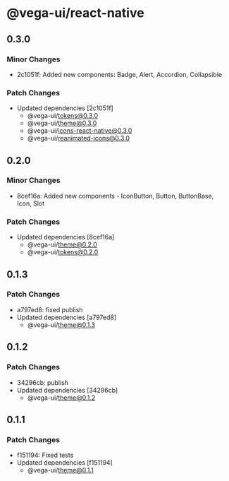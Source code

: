# @vega-ui/react-native

## 0.3.0

### Minor Changes

- 2c1051f: Added new components: Badge, Alert, Accordion, Collapsible

### Patch Changes

- Updated dependencies [2c1051f]
  - @vega-ui/tokens@0.3.0
  - @vega-ui/theme@0.3.0
  - @vega-ui/icons-react-native@0.3.0
  - @vega-ui/reanimated-icons@0.3.0

## 0.2.0

### Minor Changes

- 8cef16a: Added new components - IconButton, Button, ButtonBase, Icon, Slot

### Patch Changes

- Updated dependencies [8cef16a]
  - @vega-ui/theme@0.2.0
  - @vega-ui/tokens@0.2.0

## 0.1.3

### Patch Changes

- a797ed8: fixed publish
- Updated dependencies [a797ed8]
  - @vega-ui/theme@0.1.3

## 0.1.2

### Patch Changes

- 34296cb: publish
- Updated dependencies [34296cb]
  - @vega-ui/theme@0.1.2

## 0.1.1

### Patch Changes

- f151194: Fixed tests
- Updated dependencies [f151194]
  - @vega-ui/theme@0.1.1
